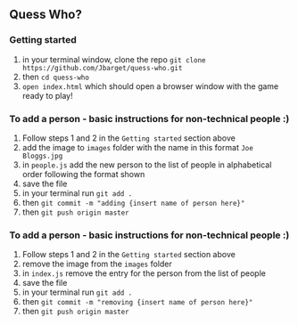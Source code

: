 ## Quess Who?

### Getting started

1. in your terminal window, clone the repo `git clone https://github.com/Jbarget/quess-who.git`
2. then `cd quess-who`
3. `open index.html` which should open a browser window with the game ready to play!

### To add a person - basic instructions for non-technical people :)

1. Follow steps 1 and 2 in the `Getting started` section above
1. add the image to `images` folder with the name in this format `Joe Bloggs.jpg`
1. in `people.js` add the new person to the list of people in alphabetical order following the format shown
1. save the file
1. in your terminal run `git add .`
1. then `git commit -m "adding {insert name of person here}"`
1. then `git push origin master`

### To add a person - basic instructions for non-technical people :)

1. Follow steps 1 and 2 in the `Getting started` section above
1. remove the image from the `images` folder
1. in `index.js` remove the entry for the person from the list of people
1. save the file
1. in your terminal run `git add .`
1. then `git commit -m "removing {insert name of person here}"`
1. then `git push origin master`
